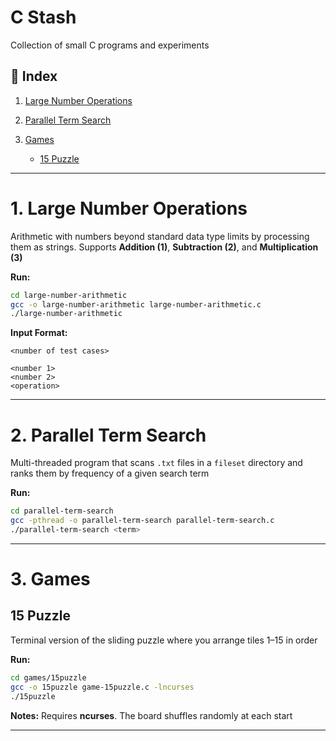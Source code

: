 # C Stash

Collection of small C programs and experiments

## 📑 Index

1. [Large Number Operations](#large-number-operations)
2. [Parallel Term Search](#parallel-term-search)
3. [Games](#games)

   * [15 Puzzle](#15-puzzle)

---

# 1. Large Number Operations

Arithmetic with numbers beyond standard data type limits by processing them as strings. Supports **Addition (1)**, **Subtraction (2)**, and **Multiplication (3)**

**Run:**

```bash
cd large-number-arithmetic
gcc -o large-number-arithmetic large-number-arithmetic.c
./large-number-arithmetic
```

**Input Format:**

```
<number of test cases>

<number 1>
<number 2>
<operation>
```

---

# 2. Parallel Term Search

Multi-threaded program that scans `.txt` files in a `fileset` directory and ranks them by frequency of a given search term

**Run:**

```bash
cd parallel-term-search
gcc -pthread -o parallel-term-search parallel-term-search.c
./parallel-term-search <term>
```

---

# 3. Games

## 15 Puzzle

Terminal version of the sliding puzzle where you arrange tiles 1–15 in order

**Run:**

```bash
cd games/15puzzle
gcc -o 15puzzle game-15puzzle.c -lncurses
./15puzzle
```

**Notes:** Requires **ncurses**. The board shuffles randomly at each start

---